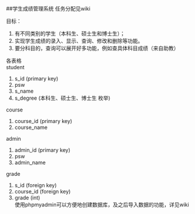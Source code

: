 ##学生成绩管理系统
任务分配见wiki  
  

目标：  
1.  有不同类别的学生（本科生、硕士生和博士生）；  
2.  实现学生成绩的录入、显示、查询、修改和删除等功能。  
3.  要分科目的，查询可以展开好多功能，例如查具体科目成绩（来自助教）  

各表格  
student  
1. s\_id (primary key)  
2. psw  
3. s\_name  
4. s\_degree (本科生、硕士生、博士生 枚举)  

course  
1. course\_id (primary key)  
2. course\_name  

admin  
1. admin\_id (primary key)  
2. psw  
3. admin\_name

grade  
1. s\_id (foreign key)  
2. course\_id (foreign key)  
4. grade (int)  
使用phpmyadmin可以方便地创建数据库，及之后导入数据的功能，详见wiki
